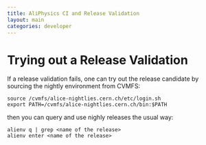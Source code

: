 ```yaml
---
title: AliPhysics CI and Release Validation
layout: main
categories: developer
---
```


# Trying out a Release Validation

If a release validation fails, one can try out the release candidate by sourcing the
nightly environment from CVMFS:

    source /cvmfs/alice-nightlies.cern.ch/etc/login.sh
    export PATH=/cvmfs/alice-nightlies.cern.ch/bin:$PATH

then you can query and use nighly releases the usual way:

    alienv q | grep <name of the release>
    alienv enter <name of the release>
